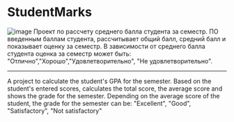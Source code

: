 # StudentMarks
![image](https://github.com/makenovaarzygul/StudentMarks/assets/111987442/cf24fe78-ea4c-4ab7-8708-ec16ba13362e)
Проект по рассчету среднего балла студента за семестр. 
ПО введенным баллам студента, рассчитывает общий балл, средний балл и показывает оценку за семестр. 
В зависимости от среднего балла студента оценка за семестр может быть: "Отлично","Хорошо","Удовлетворительно",
"Не удовлетворительно". 
________________________________________________________________________________________________________________________________________
A project to calculate the student's GPA for the semester.
Based on the student's entered scores, calculates the total score, the average score and shows the grade for the semester.
Depending on the average score of the student, the grade for the semester can be: "Excellent", "Good", "Satisfactory", "Not satisfactory"
